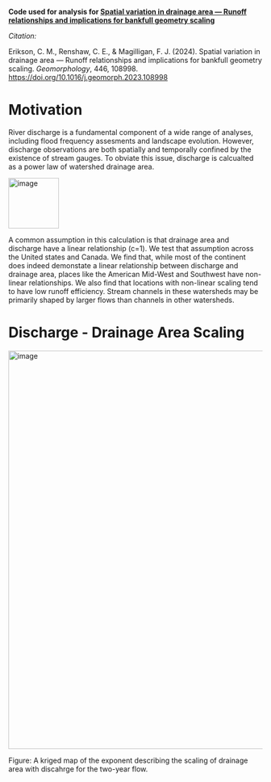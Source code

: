 **Code used for analysis for [Spatial variation in drainage area —
    Runoff relationships and implications for bankfull geometry scaling](https://www.sciencedirect.com/science/article/pii/S0169555X2300418X?casa_token=Lxa1OVNejeYAAAAA:2RlnyR2jTHuEgApmhp_0eBk4lYklhdAKPf4a8q_Prr2vfiDxH-T2Eq0TF7jUAu-TlelEYE7SZw)**

*Citation:*

Erikson, C. M., Renshaw, C. E., & Magilligan, F. J. (2024). Spatial variation in drainage area —
    Runoff relationships and implications for bankfull geometry scaling. *Geomorphology*, 446,
    108998. https://doi.org/10.1016/j.geomorph.2023.108998

# Motivation
River discharge is a fundamental component of a wide range of analyses, including flood frequency assesments and landscape evolution. However, discharge observations are both spatially and temporally confined by the existence of stream gauges.
To obviate this issue, discharge is calcualted as a power law of watershed drainage area. 

<img width="100" alt="image" src="https://github.com/cmerikson/Runoff_Scaling/assets/109803481/6bb31b1b-72ef-4945-bc47-db5ea3f2baf7">

A common assumption in this calculation is that drainage area and discharge have a linear relationship (c=1). 
We test that assumption across the United states and Canada. We find that, while most of the continent does indeed demonstate a linear relationship between discharge and drainage area, places like the American Mid-West and Southwest have non-linear relationships.
We also find that locations with non-linear scaling tend to have low runoff efficiency. Stream channels in these watersheds may be primarily shaped by larger flows than channels in other watersheds.

# Discharge - Drainage Area Scaling
<img width="789" alt="image" src="https://github.com/cmerikson/Runoff_Scaling/assets/109803481/2dcacd35-f1e5-4e41-bc02-acb47a121091">

Figure: A kriged map of the exponent describing the scaling of drainage area with discahrge for the two-year flow.

